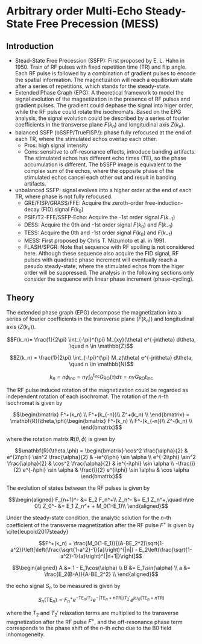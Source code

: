 # Arbitrary order Multi-Echo Steady-State Free Precession (MESS)

## Introduction

+ Stead-State Free Precession (SSFP): First proposed by E. L. Hahn in 1950. Train of RF pulses with fixed repetition time (TR) and flip angle. Each RF pulse is followed by a combination of gradient pulses to encode the spatial information. The magnetization will reach a equilibrium state after a series of repetitions, which stands for the steady-state.
+ Extended Phase Graph (EPG): A theoretical framework to model the signal evolution of the magnetization in the presence of RF pulses and gradient pulses. The gradient could dephase the signal into higer order, while the RF pulse could rotate the isochromats. Based on the EPG analysis, the signal evolution could be described by a series of fourier coefficients in the transverse plane $F(k_n)$ and longitudinal axis $Z(k_n)$.
+ balanced SSFP (bSSFP/TrueFISP/): phase fully refocused at the end of each TR, where the stimulated echos overlap each other.
    + Pros: high signal intensity
    + Cons: sensitive to off-resonance effects, introduce banding artifacts. The stimulated echos has different echo times (TE), so the phase accumulation is different. The bSSFP image is equivalent to the complex sum of the echos, where the opposite phase of the stimulated echos cancel each other out and result in banding artifacts.
+ unbalanced SSFP: signal evolves into a higher order at the end of each TR, where phase is not fully refocused. 
    + GRE/FISP/GRASS/FFE: Acquire the zeroth-order free-induction-decay (FID) signal $F(k_0)$
    + PSIF/T2-FFE/SSFP-Echo: Acquire the -1st order signal $F(k_{-1})$
    + DESS: Acquire the 0th and -1st order signal $F(k_0)$ and $F(k_{-1})$
    + TESS: Acquire the 0th and -1st order signal $F(k_0)$ and $F(k_{-1})$
    + MESS: First proposed by Chris T. Mizumoto et al. in 1991.
    + FLASH/SPGR: Note that sequence with RF spoiling is not considered here. Although these sequence also acquire the FID signal, RF pulses with quadratic phase increment will eventually reach a pesudo steady-state, where the stimulated echos from the higer order will be suppressed. The analysis in the following sections only consider the sequence with linear phase increment (phase-cycling).
    

## Theory

The extended phase graph (EPG) decompose the magnetization into a series of fourier coefficients in the transverse plane ($F(k_n)$) and longitudinal axis ($Z(k_n)$).

$$F(k_n)= \frac{1}{2\pi} \int_{-\pi}^{\pi} M_{xy}(\theta) e^{-jn\theta} d\theta, \quad n \in \mathbb{Z}$$

$$Z(k_n) = \frac{1}{2\pi} \int_{-\pi}^{\pi} M_z(\theta) e^{-jn\theta} d\theta, \quad n \in \mathbb{N}$$

$$k_n=n\phi_{\text{inc}} = n\gamma\int_0^{t_{\text{inc}}}G_\text{RO}(\tau)d\tau = n\gamma G_\text{RO}t_\text{inc}$$

The RF pulse induced rotation of the magnetization could be regarded as independent rotation of each isochromat. The rotation of the $n$-th isochromat is given by

$$\begin{bmatrix}
F^+(k_n) \\
F^+(k_{-n})\\
Z^+(k_n) \\
\end{bmatrix} = \mathbf{R}(\theta,\phi)\begin{bmatrix}
F^-(k_n) \\
F^-(k_{-n})\\
Z^-(k_n) \\
\end{bmatrix}$$

where the rotation matrix $\mathbf{R}(\theta,\phi)$ is given by

$$\mathbf{R}(\theta,\phi) = \begin{bmatrix} \cos^2 \frac{\alpha}{2} & e^{2i\phi} \sin^2 \frac{\alpha}{2} & -ie^{i\phi} \sin \alpha \\
e^{-2i\phi} \sin^2 \frac{\alpha}{2} & \cos^2 \frac{\alpha}{2} & ie^{-i\phi} \sin \alpha \\
 -\frac{i}{2} e^{-i\phi} \sin \alpha & \frac{i}{2} e^{i\phi} \sin \alpha & \cos \alpha
\end{bmatrix}$$

The evolution of states between the RF pulses is given by

$$\begin{aligned}
F_{n+1}^- &= E_2 F_n^+\\
Z_n^- &= E_1 Z_n^+,\quad n\ne 0\\
Z_0^- &= E_1 Z_n^+ + M_0(1-E_1)\\
\end{aligned}$$


Under the steady-state condition, the analytic solution for the $n$-th coefficient of the transverse magnetization after the RF pulse $F^+$ is given by \cite{leupold2017steady}

$$F^+(k_n) = \frac{M_0(1-E_1)}{(A-BE_2^2)\sqrt{1-a^2}}\left[\left(\frac{\sqrt{1-a^2}-1}{a}\right)^{|n|} - E_2\left(\frac{\sqrt{1-a^2}-1}{a}\right)^{|n+1|}\right]$$

$$\begin{aligned}
A &= 1 - E_1\cos(\alpha) \\
B &= E_1\sin(\alpha) \\
a &= \frac{E_2(B-A)}{A-BE_2^2} \\
\end{aligned}$$

the echo signal $S_n$ to be measured is given by

<!-- $$S_n(\text{TE}_n) = F_n^+ \underbrace{e^{-\text{TE}_n/T_2}}_{T_2\text{ relaxation}} \underbrace{e^{-\left|\text{TE}_n+n\text{TR}\right|/T_2'}}_{T_2'\text{ relaxation}}\underbrace{e^{j\omega_0(\text{TE}_n+n\text{TR})}}_{\text{off-resonance phase}}$$ -->
$$S_n(\text{TE}_n) = F_n^+ e^{-\text{TE}_n/T_2}e^{-\left|\text{TE}_n+n\text{TR}\right|/T_2'}e^{j\omega_0(\text{TE}_n+n\text{TR})}$$

where the $T_2$ and $T_2'$ relaxation terms are multiplied to the transverse magnetization after the RF pulse $F^+$, and the off-resonance phase term corresponds to the phase shift of the $n$-th echo due to the B0 field inhomogeneity.

